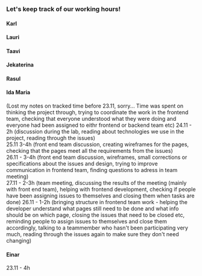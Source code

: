 ### Let's keep track of our working hours!

#### Karl

#### Lauri

#### Taavi

#### Jekaterina

#### Rasul

#### Ida Maria
(Lost my notes on tracked time before 23.11, sorry... Time was spent on thinking the project through, trying to coordinate the work in the frontend team, checking that everyone understood what they were doing and everyone had been assigned to eithr frontend or backend team etc)
24.11 - 2h (discussion during the lab, reading about technologies we use in the project, reading through the issues)<br>
25.11 3-4h (front end team discussion, creating wireframes for the pages, checking that the pages meet all the requirements from the issues)<br>
26.11 - 3-4h (front end team discussion, wireframes, small corrections or specifications about the issues and design, trying to improve communication in frontend team, finding questions to adress in team meeting)<br>
27.11 - 2-3h (team meeting, discussing the results of the meeting (mainly with front end team), helping with frontend development, checking if people have been assigning issues to themselves and closing them when tasks are done)
26.11 - 1-2h (bringing structure in frontend team work - helping the developer understand what pages still need to be done and what info should be on which page, closing the issues that need to be closed etc, reminding people to assign issues to themselves and close them accordingly, talking to a teammember who hasn't been participating very much, reading through the issues again to make sure they don't need changing)

#### Einar
23.11 - 4h
